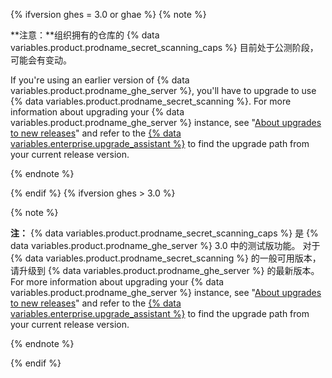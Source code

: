 {% ifversion ghes = 3.0 or ghae %}
{% note %}

**注意：**组织拥有的仓库的 {% data variables.product.prodname_secret_scanning_caps %} 目前处于公测阶段，可能会有变动。

If you're using an earlier version of {% data variables.product.prodname_ghe_server %}, you'll have to upgrade to use {% data variables.product.prodname_secret_scanning %}. For more information about upgrading your {% data variables.product.prodname_ghe_server %} instance, see "[About upgrades to new releases](/admin/overview/about-upgrades-to-new-releases)" and refer to the [{% data variables.enterprise.upgrade_assistant %}](https://support.github.com/enterprise/server-upgrade) to find the upgrade path from your current release version.


{% endnote %}

{% endif %}
{% ifversion ghes > 3.0 %}

{% note %}

**注：** {% data variables.product.prodname_secret_scanning_caps %} 是 {% data variables.product.prodname_ghe_server %} 3.0 中的测试版功能。 对于 {% data variables.product.prodname_secret_scanning %} 的一般可用版本，请升级到 {% data variables.product.prodname_ghe_server %} 的最新版本。 For more information about upgrading your {% data variables.product.prodname_ghe_server %} instance, see "[About upgrades to new releases](/admin/overview/about-upgrades-to-new-releases)" and refer to the [{% data variables.enterprise.upgrade_assistant %}](https://support.github.com/enterprise/server-upgrade) to find the upgrade path from your current release version.


{% endnote %}

{% endif %}
